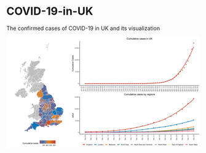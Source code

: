 # COVID-19-in-UK
The confirmed cases of COVID-19 in UK and its visualization

![plot](https://github.com/shanquan0301/COVID-19-in-UK/blob/master/plot.jpg)
